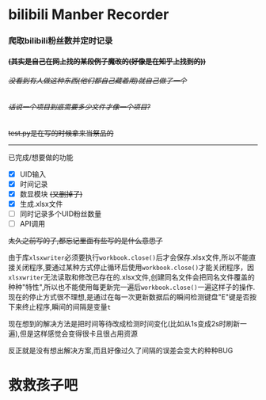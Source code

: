 # bilibili Manber Recorder
### 爬取bilibili粉丝数并定时记录
#### ~~(其实是自己在网上找的某段例子魔改的(好像是在知乎上找到的))~~
###### ~~没看到有人做这种东西(他们都自己藏着用)就自己做了一个~~
###### ~~话说一个项目到底需要多少文件才像一个项目?~~
~~test.py是在写的时候拿来当祭品的~~

---

已完成/想要做的功能
* [X] UID输入
* [X] 时间记录
* [X] 数显模块 ~~(又删掉了)~~
* [X] 生成.xlsx文件
* [ ] 同时记录多个UID粉丝数量
* [ ] API调用

~~太久之前写的了,都忘记里面有些写的是什么意思了~~

由于库`xlsxwriter`必须要执行`workbook.close()`后才会保存.xlsx文件,所以不能直接关闭程序,要通过某种方式停止循环后使用`workbook.close()`才能关闭程序，因`xlsxwriter`无法读取和修改已存在的.xlsx文件,创建同名文件会把同名文件覆盖的种种"特性",所以也不能使用每更新完一遍后`workbook.close()`一遍这样子的操作.现在的停止方式很不理想,是通过在每一次更新数据后的瞬间检测键盘"E"键是否按下来终止程序,瞬间的间隔是变量`t`

现在想到的解决方法是把时间等待改成检测时间变化(比如从1s变成2s时刷新一遍),但是这样感觉会变得很卡且很占用资源

反正就是没有想出解决方案,而且好像过久了间隔的误差会变大的种种BUG

# 救救孩子吧
